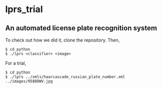 # lprs_trial
## An automated license plate recognition system

To check out how we did it, clone the repository. Then,
```
$ cd python
$ ./lprs <classifier> <image>
```

For a trial,
```
$ cd python
$ ./lprs ../xmls/haarcascade_russian_plate_number.xml ../images/9588DWV.jpg
```
